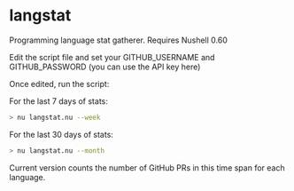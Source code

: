 # langstat

Programming language stat gatherer. Requires Nushell 0.60

Edit the script file and set your GITHUB_USERNAME and GITHUB_PASSWORD (you can use the API key here)

Once edited, run the script:

For the last 7 days of stats:
```sh
> nu langstat.nu --week
```

For the last 30 days of stats:
```sh
> nu langstat.nu --month
```

Current version counts the number of GitHub PRs in this time span for each language.
